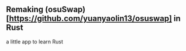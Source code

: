 ## Remaking (osuSwap)[https://github.com/yuanyaolin13/osuswap] in Rust 



a little app to learn Rust
